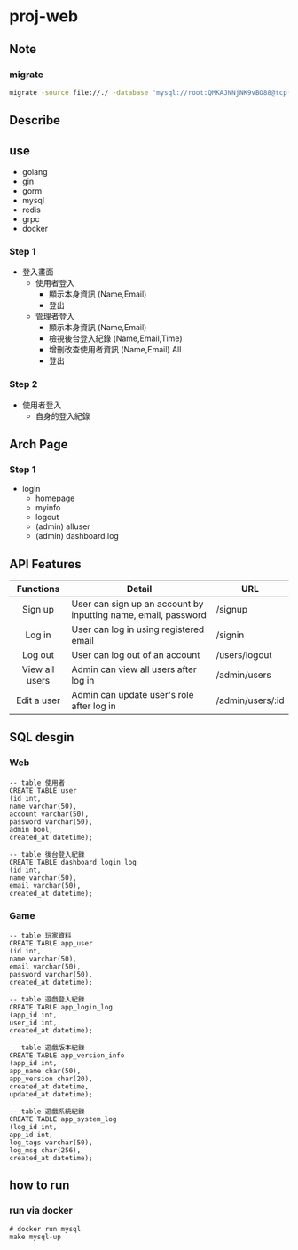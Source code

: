 # proj-web

## Note

### migrate

```sh
migrate -source file://./ -database "mysql://root:QMKAJNNjNK9vBO88@tcp(localhost:3306)/dashboard" up 1
```

## Describe

## use

- golang
- gin
- gorm
- mysql
- redis
- grpc
- docker

### Step 1

- 登入畫面
    - 使用者登入
        - 顯示本身資訊 (Name,Email) 
        - 登出
    - 管理者登入
        - 顯示本身資訊 (Name,Email) 
        - 檢視後台登入紀錄 (Name,Email,Time) 
        - 增刪改查使用者資訊 (Name,Email) All
        - 登出

### Step 2
- 使用者登入
    - 自身的登入紀錄

## Arch Page

### Step 1
- login
    - homepage
    - myinfo
    - logout
    - (admin) alluser
    - (admin) dashboard.log

## API Features

| Functions              | Detail                                            | URL                         |
| :--------------------: | ------------------------------------------------- | --------------------------- |
| Sign up | User can sign up an account by inputting name, email, password | /signup |
| Log in | User can log in using registered email | /signin |
| Log out | User can log out of an account | /users/logout |
| View all users | Admin can view all users after log in | /admin/users |
| Edit a user | Admin can update user's role after log in | /admin/users/:id |

## SQL desgin

### Web

```sql=mysql
-- table 使用者 
CREATE TABLE user
(id int,
name varchar(50),
account varchar(50),
password varchar(50),
admin bool,
created_at datetime);

-- table 後台登入紀錄
CREATE TABLE dashboard_login_log
(id int,
name varchar(50),
email varchar(50),
created_at datetime);
```

### Game

```sql=mysql
-- table 玩家資料
CREATE TABLE app_user
(id int,
name varchar(50),
email varchar(50),
password varchar(50),
created_at datetime);

-- table 遊戲登入紀錄
CREATE TABLE app_login_log
(app_id int, 
user_id int, 
created_at datetime);

-- table 遊戲版本紀錄
CREATE TABLE app_version_info
(app_id int,
app_name char(50), 
app_version char(20), 
created_at datetime, 
updated_at datetime);

-- table 遊戲系統紀錄
CREATE TABLE app_system_log
(log_id int, 
app_id int, 
log_tags varchar(50), 
log_msg char(256), 
created_at datetime);
```

## how to run

### run via docker

```shell
# docker run mysql
make mysql-up 
```
